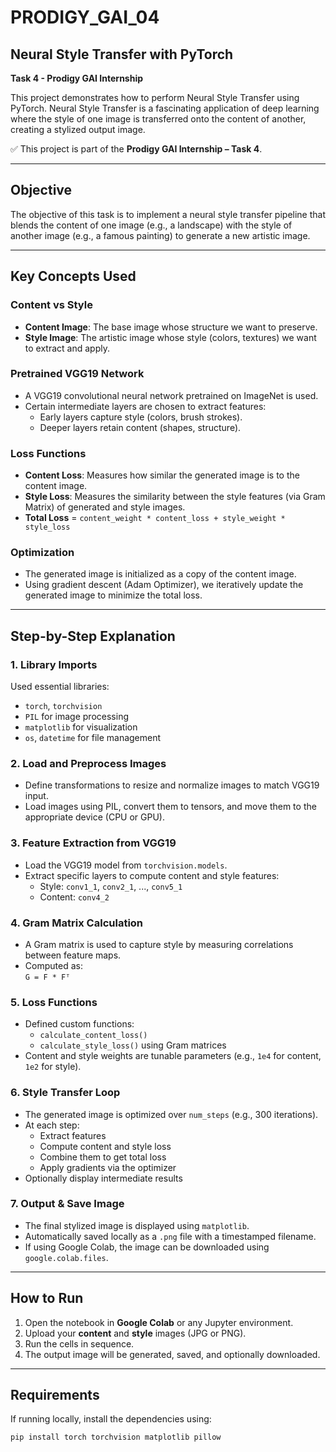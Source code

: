 # PRODIGY_GAI_04

## Neural Style Transfer with PyTorch  
**Task 4 - Prodigy GAI Internship**

This project demonstrates how to perform Neural Style Transfer using PyTorch. Neural Style Transfer is a fascinating application of deep learning where the style of one image is transferred onto the content of another, creating a stylized output image.

✅ This project is part of the **Prodigy GAI Internship – Task 4**.

---

## Objective

The objective of this task is to implement a neural style transfer pipeline that blends the content of one image (e.g., a landscape) with the style of another image (e.g., a famous painting) to generate a new artistic image.

---

## Key Concepts Used

### Content vs Style
- **Content Image**: The base image whose structure we want to preserve.  
- **Style Image**: The artistic image whose style (colors, textures) we want to extract and apply.

### Pretrained VGG19 Network
- A VGG19 convolutional neural network pretrained on ImageNet is used.
- Certain intermediate layers are chosen to extract features:
  - Early layers capture style (colors, brush strokes).
  - Deeper layers retain content (shapes, structure).

### Loss Functions
- **Content Loss**: Measures how similar the generated image is to the content image.
- **Style Loss**: Measures the similarity between the style features (via Gram Matrix) of generated and style images.
- **Total Loss** = `content_weight * content_loss + style_weight * style_loss`

### Optimization
- The generated image is initialized as a copy of the content image.
- Using gradient descent (Adam Optimizer), we iteratively update the generated image to minimize the total loss.

---

## Step-by-Step Explanation

### 1. Library Imports
Used essential libraries:
- `torch`, `torchvision`
- `PIL` for image processing
- `matplotlib` for visualization
- `os`, `datetime` for file management

### 2. Load and Preprocess Images
- Define transformations to resize and normalize images to match VGG19 input.
- Load images using PIL, convert them to tensors, and move them to the appropriate device (CPU or GPU).

### 3. Feature Extraction from VGG19
- Load the VGG19 model from `torchvision.models`.
- Extract specific layers to compute content and style features:
  - Style: `conv1_1`, `conv2_1`, ..., `conv5_1`
  - Content: `conv4_2`

### 4. Gram Matrix Calculation
- A Gram matrix is used to capture style by measuring correlations between feature maps.
- Computed as:  
  `G = F * Fᵀ`

### 5. Loss Functions
- Defined custom functions:
  - `calculate_content_loss()`
  - `calculate_style_loss()` using Gram matrices
- Content and style weights are tunable parameters (e.g., `1e4` for content, `1e2` for style).

### 6. Style Transfer Loop
- The generated image is optimized over `num_steps` (e.g., 300 iterations).
- At each step:
  - Extract features
  - Compute content and style loss
  - Combine them to get total loss
  - Apply gradients via the optimizer
- Optionally display intermediate results

### 7. Output & Save Image
- The final stylized image is displayed using `matplotlib`.
- Automatically saved locally as a `.png` file with a timestamped filename.
- If using Google Colab, the image can be downloaded using `google.colab.files`.

---

## How to Run

1. Open the notebook in **Google Colab** or any Jupyter environment.
2. Upload your **content** and **style** images (JPG or PNG).
3. Run the cells in sequence.
4. The output image will be generated, saved, and optionally downloaded.

---

## Requirements

If running locally, install the dependencies using:

```bash
pip install torch torchvision matplotlib pillow

